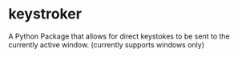 # keystroker
A Python Package that allows for direct keystokes to be sent to the currently active window. (currently supports windows only)
